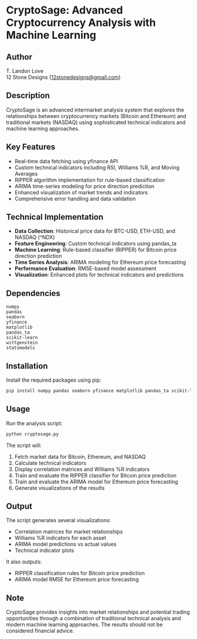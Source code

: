 # CryptoSage: Advanced Cryptocurrency Analysis with Machine Learning

## Author
T. Landon Love  
12 Stone Designs (12stonedesigns@gmail.com)

## Description
CryptoSage is an advanced intermarket analysis system that explores the relationships between cryptocurrency markets (Bitcoin and Ethereum) and traditional markets (NASDAQ) using sophisticated technical indicators and machine learning approaches.

## Key Features
- Real-time data fetching using yfinance API
- Custom technical indicators including RSI, Williams %R, and Moving Averages
- RIPPER algorithm implementation for rule-based classification
- ARIMA time-series modeling for price direction prediction
- Enhanced visualization of market trends and indicators
- Comprehensive error handling and data validation

## Technical Implementation
- **Data Collection**: Historical price data for BTC-USD, ETH-USD, and NASDAQ (^NDX)
- **Feature Engineering**: Custom technical indicators using pandas_ta
- **Machine Learning**: Rule-based classifier (RIPPER) for Bitcoin price direction prediction
- **Time Series Analysis**: ARIMA modeling for Ethereum price forecasting
- **Performance Evaluation**: RMSE-based model assessment
- **Visualization**: Enhanced plots for technical indicators and predictions

## Dependencies
```
numpy
pandas
seaborn
yfinance
matplotlib
pandas_ta
scikit-learn
wittgenstein
statsmodels
```

## Installation
Install the required packages using pip:
```bash
pip install numpy pandas seaborn yfinance matplotlib pandas_ta scikit-learn wittgenstein statsmodels
```

## Usage
Run the analysis script:
```bash
python cryptosage.py
```

The script will:
1. Fetch market data for Bitcoin, Ethereum, and NASDAQ
2. Calculate technical indicators
3. Display correlation matrices and Williams %R indicators
4. Train and evaluate the RIPPER classifier for Bitcoin price prediction
5. Train and evaluate the ARIMA model for Ethereum price forecasting
6. Generate visualizations of the results

## Output
The script generates several visualizations:
- Correlation matrices for market relationships
- Williams %R indicators for each asset
- ARIMA model predictions vs actual values
- Technical indicator plots

It also outputs:
- RIPPER classification rules for Bitcoin price prediction
- ARIMA model RMSE for Ethereum price forecasting

## Note
CryptoSage provides insights into market relationships and potential trading opportunities through a combination of traditional technical analysis and modern machine learning approaches. The results should not be considered financial advice.
